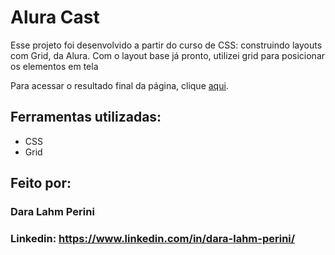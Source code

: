 # Alura Cast

Esse projeto foi desenvolvido a partir do curso de CSS: construindo layouts com Grid, da Alura. Com o layout base já pronto, utilizei grid para posicionar os elementos em tela

Para acessar o resultado final da página, clique [aqui](https://alura-cast-ten-virid.vercel.app/).

## Ferramentas utilizadas:

* CSS
* Grid

## Feito por:

### Dara Lahm Perini

### Linkedin: https://www.linkedin.com/in/dara-lahm-perini/
